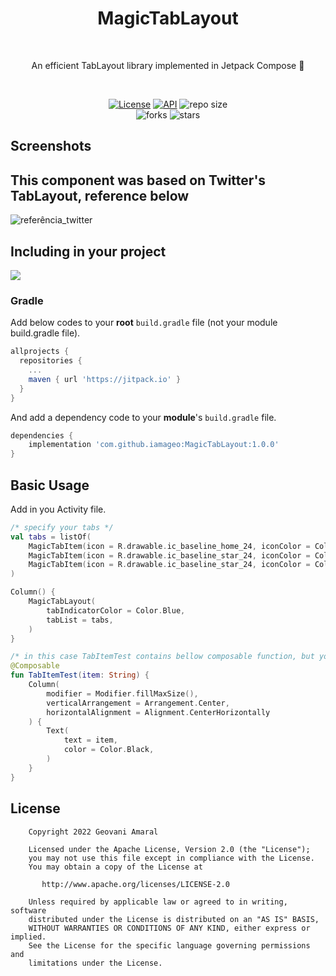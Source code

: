 <h1 align="center">MagicTabLayout</h1><br/>
<p align="center"> 
An efficient TabLayout library implemented in Jetpack Compose 🚀
</p>
<br/>

<p align="center">
  <a href="https://opensource.org/licenses/Apache-2.0"><img alt="License" src="https://img.shields.io/badge/License-Apache%202.0-blue.svg"/></a>
  <a href="https://android-arsenal.com/api?level=21"><img alt="API" src="https://img.shields.io/badge/API-21%2B-brightgreen.svg?style=flat"/></a>
  <img alt="repo size" src="https://img.shields.io/github/repo-size/iamageo/MagicTabLayout"/>
  <br/>
    <img alt="forks" src="https://img.shields.io/github/forks/iamageo/MagicTabLayout?style=social"/>
    <img alt="stars" src="https://img.shields.io/github/stars/iamageo/MagicTabLayout?style=social"/>


</p>

## Screenshots


## This component was based on Twitter's TabLayout, reference below
![referência_twitter](https://user-images.githubusercontent.com/26925002/184557311-15b31d84-c73e-4c8a-b24a-e44ef7e4e43a.PNG)


## Including in your project
[![](https://jitpack.io/v/iamageo/MagicTabLayout.svg)](https://jitpack.io/#iamageo/MagicTabLayout)

### Gradle
Add below codes to your **root** `build.gradle` file (not your module build.gradle file).
```gradle
allprojects {
  repositories {
    ...
    maven { url 'https://jitpack.io' }
  }
}
```
And add a dependency code to your **module**'s `build.gradle` file.
```gradle
dependencies {
    implementation 'com.github.iamageo:MagicTabLayout:1.0.0'     
}
```

## Basic Usage
Add in you Activity file.

```kotlin
/* specify your tabs */
val tabs = listOf(
    MagicTabItem(icon = R.drawable.ic_baseline_home_24, iconColor = Color.Black, title = "Home") { TabItemTest(item = "tab1") },
    MagicTabItem(icon = R.drawable.ic_baseline_star_24, iconColor = Color.Black, title = "Favorites") { TabItemTest(item = "tab2") },
    MagicTabItem(icon = R.drawable.ic_baseline_star_24, iconColor = Color.Black, title = "Settings") { TabItemTest(item = "tab3") },
)

Column() {
    MagicTabLayout(
        tabIndicatorColor = Color.Blue,
        tabList = tabs,
    )
}

/* in this case TabItemTest contains bellow composable function, but you can pass your functions */
@Composable
fun TabItemTest(item: String) {
    Column(
        modifier = Modifier.fillMaxSize(),
        verticalArrangement = Arrangement.Center,
        horizontalAlignment = Alignment.CenterHorizontally
    ) {
        Text(
            text = item,
            color = Color.Black,
        )
    }
}
```

## License
```
    Copyright 2022 Geovani Amaral

    Licensed under the Apache License, Version 2.0 (the "License");
    you may not use this file except in compliance with the License.
    You may obtain a copy of the License at

       http://www.apache.org/licenses/LICENSE-2.0

    Unless required by applicable law or agreed to in writing, software
    distributed under the License is distributed on an "AS IS" BASIS,
    WITHOUT WARRANTIES OR CONDITIONS OF ANY KIND, either express or implied.
    See the License for the specific language governing permissions and
    limitations under the License.

```
